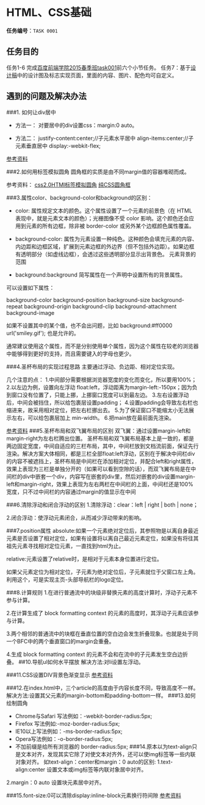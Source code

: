 # HTML、CSS基础

**任务编号**：`TASK 0001`

## 任务目的
任务1-6
完成[百度前端学院2015春季班task001](https://github.com/chaos2171053/ife/tree/master/2015_spring/task/task0001)前六个小节任务。
任务7：基于[设计稿](design/)中的设计图及标志实现页面，里面的内容、图片、配色均可自定义。
## 遇到的问题及解决办法
###1. 如何让div居中
- 方法一：
		对要居中的div设置css：margin:0 auto。

- 方法二：
		justify-content:center;//子元素水平居中
		align-items:center;//子元素垂直居中
		display:-webkit-flex;

[参考资料](http://www.cnblogs.com/shenxiaolin/p/5387623.html)

###2.如何用标签模拟圆角
	圆角框的实质是由不同margin值的容器堆砌而成。

参考资料：
[css2.0HTMl标签模拟圆角](http://www.imooc.com/video/1766)
[纯CSS圆角框](http://www.cnblogs.com/binyong/archive/2009/11/30/1613376.html) 

###3.属性color、background-color和background的区别：
- color: 属性规定文本的颜色。这个属性设置了一个元素的前景色（在 HTML 表现中，就是元素文本的颜色）；光栅图像不受 color 影响。这个颜色还会应用到元素的所有边框，除非被 border-color 或另外某个边框颜色属性覆盖。
	
- background-color: 属性为元素设置一种纯色。这种颜色会填充元素的内容、内边距和边框区域，扩展到元素边框的外边界（但不包括外边距）。如果边框有透明部分（如虚线边框），会透过这些透明部分显示出背景色。
元素背景的范围
	
- background:background 简写属性在一个声明中设置所有的背景属性。

可以设置如下属性：

background-color
background-position
background-size
background-repeat
background-origin
background-clip
background-attachment
background-image

如果不设置其中的某个值，也不会出问题，比如 background:#ff0000 url('smiley.gif'); 也是允许的。

通常建议使用这个属性，而不是分别使用单个属性，因为这个属性在较老的浏览器中能够得到更好的支持，而且需要键入的字母也更少。

###4.圣杯布局的实现过程思路
主要通过浮动、负边距、相对定位实现。
	
几个注意的点：
1.中间部分需要根据浏览器宽度的变化而变化，所以要用100%；
2.以左边为例，设置向左浮动 float:left，浮动距离为margin-left:-150px；因为负到窗口没有位置了，只能上挪，上挪窗口宽度可以到最左边。
3.左右设置浮动后，中间会被挡住，所以给包裹层设置padding；
4.设置padding会导致左右栏也缩进来，故采用相对定位，把左右栏挪出去。
5.为了保证窗口不能缩太小无法展示左右，可以给包裹层加上 min-width。
6.把main放在最前面先渲染。

[参考资料](http://www.cnblogs.com/tinyphp/p/4742922.html)
###5.圣杯布局和双飞翼布局的区别
双飞翼：通过设置margin-left和margin-right为左右栏腾出位置。
圣杯布局和双飞翼布局基本上是一致的，都是两边固定宽度，中间自适应的三栏布局，其中，中间栏放到文档流前面，保证先行渲染。解决方案大体相同，都是三栏全部float:left浮动，区别在于解决中间栏div的内容不被遮挡上，圣杯布局是中间栏在添加相对定位，并配合left和right属性，效果上表现为三栏是单独分开的（如果可以看到空隙的话），而双飞翼布局是在中间栏的div中嵌套一个div，内容写在嵌套的div里，然后对嵌套的div设置margin-left和margin-right，效果上表现为左右两栏在中间栏的上面，中间栏还是100%宽度，只不过中间栏的内容通过margin的值显示在中间

###6.清除浮动和闭合浮动的区别
1.清除浮动：clear：left | right | both | none；

2.闭合浮动：使浮动元素闭合，从而减少浮动带来的影响。

###7.position属性
absolute:如果一个元素绝对定位后，其参照物是以离自身最近元素是否设置了相对定位，如果有设置将以离自己最近元素定位，如果没有将往其祖先元素寻找相对定位元素，一直找到html为止。
	
relative:元素设置了relative时，是相对于元素本身位置进行定位。

如果父元素定位为相对定位，子元素为绝对定位后，子元素就位于父窗口左上角。利用这个，可是实现主页-头部导航栏的logo定位。

###8.计算规则
1.在进行普通流中的块级非替换元素的高度计算时，浮动子元素不参与计算。

2.在计算生成了 block formatting context 的元素的高度时，其浮动子元素应该参与计算。

3.两个相邻的普通流中的块框在垂直位置的空白边会发生折叠现象。也就是处于同一个BFC中的两个垂直窗口的margin会重叠。

4.生成 block formatting context 的元素不会和在流中的子元素发生空白边折叠。
##10.导航ul如何水平摆放
解决方法:对li设置左浮动。	

###11.CSS设置DIV背景色渐变显示
[参考资料](http://jingyan.baidu.com/article/8065f87fed4a3f233124989c.html)

###12.在index.html中，三个article的高度由于内容长度不同，导致高度不一样。
解决方法:设置其父元素的margin-bottom和padding-bottom一样。
###13.如何绘制圆角
- Chrome与Safari 写法例如：-webkit-border-radius:5px;
- Firefox 写法例如:-moz-border-radius:5px;
- IE10以上写法例如：-ms-border-radius:5px;
- Opera写法例如：-o-border-radius:5px;
- 不加前缀是给所有浏览器的  border-radius:5px;
###14.原本以为text-align只是文本对齐，发现其实它除了对使文本对齐外，还可以使img标签等一些内联对象对齐。
如text-align：center和margin：0 auto的区别:
1.text-align:center 设置文本或img标签等内联对象居中对齐。

2.margin：0 auto 设置块元素居中对齐。

###15.font-size:0可以清除display:inline-block元素换行符间隙
[参考资料](http://www.jb51.net/css/100638.html)

